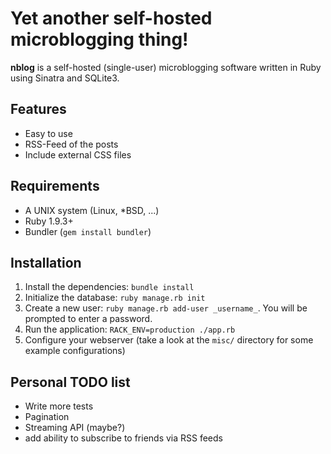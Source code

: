 # Yet another self-hosted microblogging thing!

**nblog** is a self-hosted (single-user) microblogging software written in Ruby
using Sinatra and SQLite3.

## Features

* Easy to use
* RSS-Feed of the posts
* Include external CSS files

## Requirements

* A UNIX system (Linux, *BSD, ...)
* Ruby 1.9.3+
* Bundler (`gem install bundler`)

## Installation

1. Install the dependencies: `bundle install`
2. Initialize the database: `ruby manage.rb init`
3. Create a new user: `ruby manage.rb add-user _username_`.  You will be
prompted to enter a password.
4. Run the application: `RACK_ENV=production ./app.rb`
5. Configure your webserver (take a look at the `misc/` directory for some
example configurations)

## Personal TODO list

* Write more tests
* Pagination
* Streaming API (maybe?)
* add ability to subscribe to friends via RSS feeds

